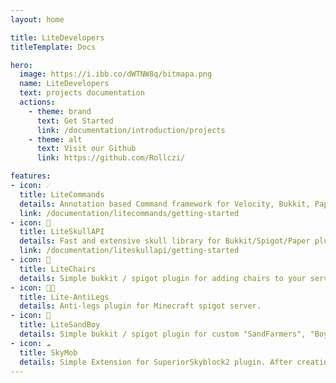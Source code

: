 ```yaml
---
layout: home

title: LiteDevelopers
titleTemplate: Docs

hero:
  image: https://i.ibb.co/dWTNW8q/bitmapa.png
  name: LiteDevelopers
  text: projects documentation
  actions:
    - theme: brand
      text: Get Started
      link: /documentation/introduction/projects
    - theme: alt
      text: Visit our Github
      link: https://github.com/Rollczi/

features:
- icon: ☄️
  title: LiteCommands
  details: Annotation based Command framework for Velocity, Bukkit, Paper, BungeeCord and your other implementations.
  link: /documentation/litecommands/getting-started
- icon: 💜
  title: LiteSkullAPI
  details: Fast and extensive skull library for Bukkit/Spigot/Paper plugins.
  link: /documentation/liteskullapi/getting-started
- icon: 🌃
  title: LiteChairs
  details: Simple bukkit / spigot plugin for adding chairs to your server.
- icon: 👮🏻
  title: Lite-AntiLegs
  details: Anti-legs plugin for Minecraft spigot server.
- icon: 👑
  title: LiteSandBoy
  details: Simple bukkit / spigot plugin for custom "SandFarmers", "BoyFarmers" etc.
- icon: ☁️
  title: SkyMob
  details: Simple Extension for SuperiorSkyblock2 plugin. After creating the island, a custom mob will spawn.
---
```

<script setup>
import {
  VPTeamPage,
  VPTeamPageTitle,
  VPTeamMembers,
  VPDocAsideSponsors,
} from 'vitepress/theme';

const members = [
  {
    avatar: 'https://avatars.githubusercontent.com/u/49173834?v=4',
    name: 'Rollczi',
    title: 'Java Developer',
    links: [
      { icon: 'github', link: 'https://github.com/Rollczi' },
      { icon: 'linkedin', link: 'https://www.linkedin.com/in/rollczi/' }
    ]
  }
]
</script>


<VPTeamPage style='padding-bottom: 0'>
  <VPTeamPageTitle>
    <template is #title>
      LiteDevelopers Team
    </template>
    <template #lead>
        We are a small team of developers that create open-source projects for the Minecraft community.
    </template>
  </VPTeamPageTitle>
  <VPTeamMembers :members="members"></VPTeamMembers>
  <VPTeamPageTitle  style='padding: 0'>
    <template #lead>
      And many more contributors! <a style="color: var(--vp-c-brand)" href="https://github.com/Rollczi/LiteCommands/graphs/contributors">See all contributors</a>
    </template>
  </VPTeamPageTitle>
</VPTeamPage>


